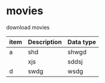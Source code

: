 # movies
download movies


| item | Description | Data type |
| ------ | ------ | ------ |
| a | shd | shwgd |
|   | xjs | sddsj |
| d | swdg | wsdg |
